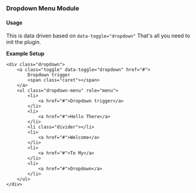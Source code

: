 ### Dropdown Menu Module

#### Usage
This is data driven based on ```data-toggle="dropdown"```
That's all you need to init the plugin.

**Example Setup**
````
<div class="dropdown">
    <a class="toggle" data-toggle="dropdown" href="#">
        Dropdown trigger
        <span class="caret"></span>
    </a>
    <ul class="dropdown-menu" role="menu">
        <li>
            <a href="#">Dropdown trigger</a>
        </li>
        <li>
            <a href="#">Hello There</a>
        </li>
        <li class="divider"></li>
        <li>
            <a href="#">Welcome</a>
        </li>
        <li>
            <a href="#">To My</a>
        </li>
        <li>
            <a href="#">Dropdown</a>
        </li>
    </ul>
</div>
````